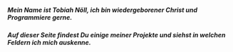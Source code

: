 ##### Mein Name ist Tobiah Nöll, ich bin wiedergeborener Christ und Programmiere gerne.<BR>
##### Auf dieser Seite findest Du einige meiner Projekte und siehst in welchen Feldern ich mich auskenne.